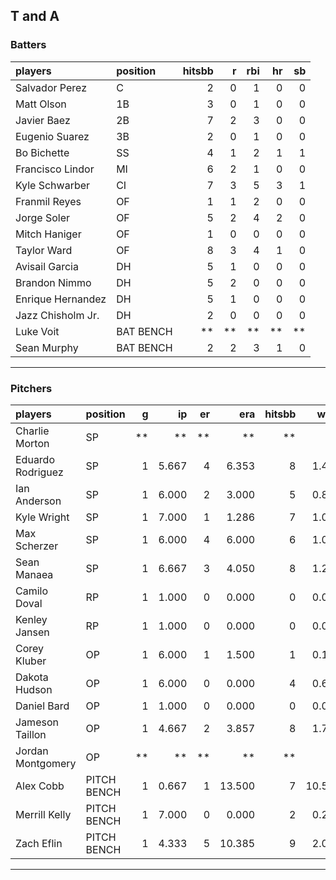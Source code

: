 ## T and A

### Batters

 
|players           |position  | hitsbb|  r| rbi| hr| sb| 
|:-----------------|:---------|------:|--:|---:|--:|--:| 
|Salvador Perez    |C         |      2|  0|   1|  0|  0| 
|Matt Olson        |1B        |      3|  0|   1|  0|  0| 
|Javier Baez       |2B        |      7|  2|   3|  0|  0| 
|Eugenio Suarez    |3B        |      2|  0|   1|  0|  0| 
|Bo Bichette       |SS        |      4|  1|   2|  1|  1| 
|Francisco Lindor  |MI        |      6|  2|   1|  0|  0| 
|Kyle Schwarber    |CI        |      7|  3|   5|  3|  1| 
|Franmil Reyes     |OF        |      1|  1|   2|  0|  0| 
|Jorge Soler       |OF        |      5|  2|   4|  2|  0| 
|Mitch Haniger     |OF        |      1|  0|   0|  0|  0| 
|Taylor Ward       |OF        |      8|  3|   4|  1|  0| 
|Avisail Garcia    |DH        |      5|  1|   0|  0|  0| 
|Brandon Nimmo     |DH        |      5|  2|   0|  0|  0| 
|Enrique Hernandez |DH        |      5|  1|   0|  0|  0| 
|Jazz Chisholm Jr. |DH        |      2|  0|   0|  0|  0| 
|Luke Voit         |BAT BENCH |     **| **|  **| **| **| 
|Sean Murphy       |BAT BENCH |      2|  2|   3|  1|  0| 


* * *

### Pitchers

 
|players           |position    |  g|    ip| er|    era| hitsbb|   whip| so|  w| sv| 
|:-----------------|:-----------|--:|-----:|--:|------:|------:|------:|--:|--:|--:| 
|Charlie Morton    |SP          | **|    **| **|     **|     **|     **| **| **| **| 
|Eduardo Rodriguez |SP          |  1| 5.667|  4|  6.353|      8|  1.412|  5|  0|  0| 
|Ian Anderson      |SP          |  1| 6.000|  2|  3.000|      5|  0.833|  5|  1|  0| 
|Kyle Wright       |SP          |  1| 7.000|  1|  1.286|      7|  1.000|  8|  1|  0| 
|Max Scherzer      |SP          |  1| 6.000|  4|  6.000|      6|  1.000|  9|  1|  0| 
|Sean Manaea       |SP          |  1| 6.667|  3|  4.050|      8|  1.200|  6|  0|  0| 
|Camilo Doval      |RP          |  1| 1.000|  0|  0.000|      0|  0.000|  3|  0|  0| 
|Kenley Jansen     |RP          |  1| 1.000|  0|  0.000|      0|  0.000|  1|  0|  1| 
|Corey Kluber      |OP          |  1| 6.000|  1|  1.500|      1|  0.167|  6|  1|  0| 
|Dakota Hudson     |OP          |  1| 6.000|  0|  0.000|      4|  0.667|  4|  1|  0| 
|Daniel Bard       |OP          |  1| 1.000|  0|  0.000|      0|  0.000|  2|  0|  1| 
|Jameson Taillon   |OP          |  1| 4.667|  2|  3.857|      8|  1.714|  4|  0|  0| 
|Jordan Montgomery |OP          | **|    **| **|     **|     **|     **| **| **| **| 
|Alex Cobb         |PITCH BENCH |  1| 0.667|  1| 13.500|      7| 10.500|  0|  0|  0| 
|Merrill Kelly     |PITCH BENCH |  1| 7.000|  0|  0.000|      2|  0.286|  4|  1|  0| 
|Zach Eflin        |PITCH BENCH |  1| 4.333|  5| 10.385|      9|  2.077|  3|  0|  0| 


* * *


